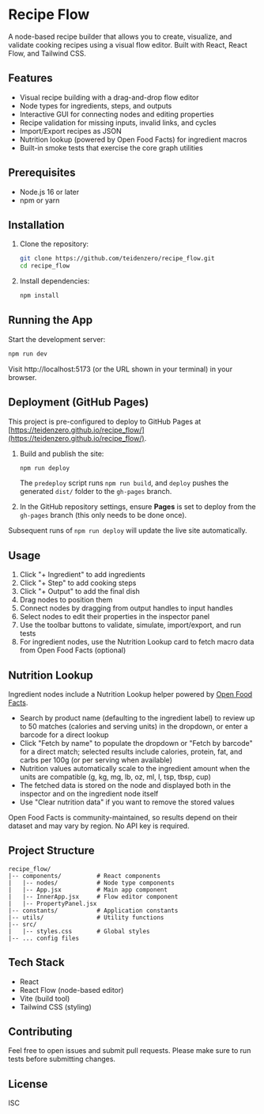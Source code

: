 # Recipe Flow

A node-based recipe builder that allows you to create, visualize, and validate cooking recipes using a visual flow editor. Built with React, React Flow, and Tailwind CSS.

## Features

- Visual recipe building with a drag-and-drop flow editor
- Node types for ingredients, steps, and outputs
- Interactive GUI for connecting nodes and editing properties
- Recipe validation for missing inputs, invalid links, and cycles
- Import/Export recipes as JSON
- Nutrition lookup (powered by Open Food Facts) for ingredient macros
- Built-in smoke tests that exercise the core graph utilities

## Prerequisites

- Node.js 16 or later
- npm or yarn

## Installation

1. Clone the repository:
   ```bash
   git clone https://github.com/teidenzero/recipe_flow.git
   cd recipe_flow
   ```

2. Install dependencies:
   ```bash
   npm install
   ```

## Running the App

Start the development server:
```bash
npm run dev
```

Visit http://localhost:5173 (or the URL shown in your terminal) in your browser.

## Deployment (GitHub Pages)

This project is pre-configured to deploy to GitHub Pages at [https://teidenzero.github.io/recipe_flow/](https://teidenzero.github.io/recipe_flow/).

1. Build and publish the site:
   ```bash
   npm run deploy
   ```
   The `predeploy` script runs `npm run build`, and `deploy` pushes the generated `dist/` folder to the `gh-pages` branch.

2. In the GitHub repository settings, ensure **Pages** is set to deploy from the `gh-pages` branch (this only needs to be done once).

Subsequent runs of `npm run deploy` will update the live site automatically.

## Usage

1. Click "+ Ingredient" to add ingredients
2. Click "+ Step" to add cooking steps
3. Click "+ Output" to add the final dish
4. Drag nodes to position them
5. Connect nodes by dragging from output handles to input handles
6. Select nodes to edit their properties in the inspector panel
7. Use the toolbar buttons to validate, simulate, import/export, and run tests
8. For ingredient nodes, use the Nutrition Lookup card to fetch macro data from Open Food Facts (optional)

## Nutrition Lookup

Ingredient nodes include a Nutrition Lookup helper powered by [Open Food Facts](https://world.openfoodfacts.org/).

- Search by product name (defaulting to the ingredient label) to review up to 50 matches (calories and serving units) in the dropdown, or enter a barcode for a direct lookup
- Click "Fetch by name" to populate the dropdown or "Fetch by barcode" for a direct match; selected results include calories, protein, fat, and carbs per 100g (or per serving when available)
- Nutrition values automatically scale to the ingredient amount when the units are compatible (g, kg, mg, lb, oz, ml, l, tsp, tbsp, cup)
- The fetched data is stored on the node and displayed both in the inspector and on the ingredient node itself
- Use "Clear nutrition data" if you want to remove the stored values

Open Food Facts is community-maintained, so results depend on their dataset and may vary by region. No API key is required.

## Project Structure

```
recipe_flow/
|-- components/          # React components
|   |-- nodes/           # Node type components
|   |-- App.jsx          # Main app component
|   |-- InnerApp.jsx     # Flow editor component
|   |-- PropertyPanel.jsx
|-- constants/           # Application constants
|-- utils/               # Utility functions
|-- src/
|   |-- styles.css       # Global styles
|-- ... config files
```

## Tech Stack

- React
- React Flow (node-based editor)
- Vite (build tool)
- Tailwind CSS (styling)

## Contributing

Feel free to open issues and submit pull requests. Please make sure to run tests before submitting changes.

## License

ISC
